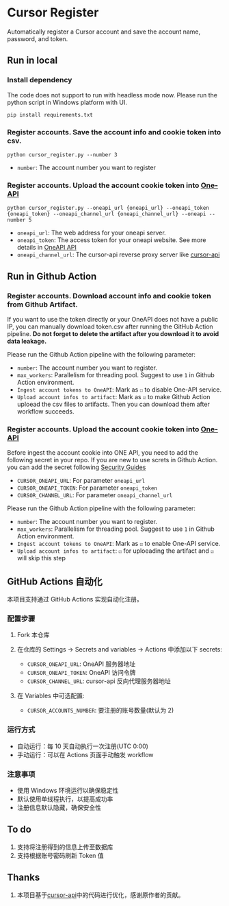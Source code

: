 # Cursor Register

Automatically register a Cursor account and save the account name, password, and token.

## Run in local

### Install dependency

The code does not support to run with headless mode now. Please run the python script in Windows platform with UI.

```
pip install requirements.txt
```

### Register accounts. Save the account info and cookie token into csv.

```
python cursor_register.py --number 3
```

- `number`: The account number you want to register

### Register accounts. Upload the account cookie token into [One-API](https://github.com/songquanpeng/one-api)

```
python cursor_register.py --oneapi_url {oneapi_url} --oneapi_token {oneapi_token} --oneapi_channel_url {oneapi_channel_url} --oneapi --number 5
```

- `oneapi_url`: The web address for your oneapi server.
- `oneapi_token`: The access token for your oneapi website. See more details in [OneAPI API](https://github.com/songquanpeng/one-api/blob/main/docs/API.md)
- `oneapi_channel_url`: The cursor-api reverse proxy server like [cursor-api](https://github.com/lvguanjun/cursor-api)

## Run in Github Action

### Register accounts. Download account info and cookie token from Github Artifact.

If you want to use the token directly or your OneAPI does not have a public IP, you can manually download token.csv after running the GitHub Action pipeline. **Do not forget to delete the artifact after you download it to avoid data leakage.**

Please run the Github Action pipeline with the following parameter:

- `number`: The account number you want to register.
- `max_workers`: Parallelism for threading pool. Suggest to use `1` in Github Action environment.
- `Ingest account tokens to OneAPI`: Mark as `☐` to disable One-API service.
- `Upload account infos to artifact`: Mark as `☑` to make Github Action uploead the csv files to artifacts. Then you can download them after workflow succeeds.

### Register accounts. Upload the account cookie token into [One-API](https://github.com/songquanpeng/one-api)

Before ingest the account cookie into ONE API, you need to add the following secret in your repo. If you are new to use screts in Github Action. you can add the secret following [Security Guides](https://docs.github.com/en/actions/security-for-github-actions/security-guides/using-secrets-in-github-actions#creating-secrets-for-a-repository)

- `CURSOR_ONEAPI_URL`: For parameter `oneapi_url`
- `CURSOR_ONEAPI_TOKEN`: For parameter `oneapi_token`
- `CURSOR_CHANNEL_URL`: For parameter `oneapi_channel_url`

Please run the Github Action pipeline with the following parameter:

- `number`: The account number you want to register.
- `max_workers`: Parallelism for threading pool. Suggest to use `1` in Github Action environment.
- `Ingest account tokens to OneAPI`: Mark as `☑` to enable One-API service.
- `Upload account infos to artifact`: `☑` for uploeading the artifact and `☑` will skip this step

## GitHub Actions 自动化

本项目支持通过 GitHub Actions 实现自动化注册。

### 配置步骤

1. Fork 本仓库
2. 在仓库的 Settings -> Secrets and variables -> Actions 中添加以下 secrets:

   - `CURSOR_ONEAPI_URL`: OneAPI 服务器地址
   - `CURSOR_ONEAPI_TOKEN`: OneAPI 访问令牌
   - `CURSOR_CHANNEL_URL`: cursor-api 反向代理服务器地址

3. 在 Variables 中可选配置:
   - `CURSOR_ACCOUNTS_NUMBER`: 要注册的账号数量(默认为 2)

### 运行方式

- 自动运行：每 10 天自动执行一次注册(UTC 0:00)
- 手动运行：可以在 Actions 页面手动触发 workflow

### 注意事项

- 使用 Windows 环境运行以确保稳定性
- 默认使用单线程执行，以提高成功率
- 注册信息默认隐藏，确保安全性

## To do

1. 支持将注册得到的信息上传至数据库
2. 支持根据账号密码刷新 Token 值

## Thanks

1. 本项目基于[cursor-api](https://github.com/Old-Camel/cursor-api/)中的代码进行优化，感谢原作者的贡献。
